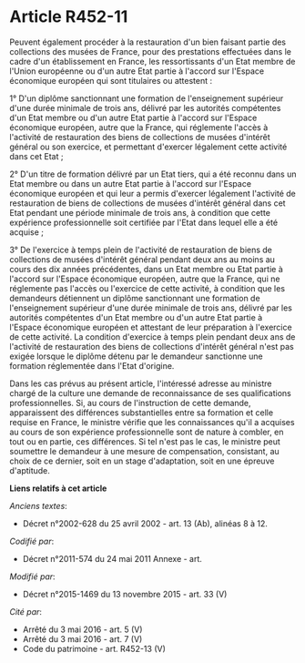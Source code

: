 # Article R452-11

Peuvent également procéder à la restauration d'un bien faisant partie des collections des musées de France, pour des
prestations effectuées dans le cadre d'un établissement en France, les ressortissants d'un Etat membre de l'Union européenne
ou d'un autre Etat partie à l'accord sur l'Espace économique européen qui sont titulaires ou attestent :

1° D'un diplôme sanctionnant une formation de l'enseignement supérieur d'une durée minimale de trois ans, délivré par les
autorités compétentes d'un Etat membre ou d'un autre Etat partie à l'accord sur l'Espace économique européen, autre que la
France, qui réglemente l'accès à l'activité de restauration des biens de collections de musées d'intérêt général ou son
exercice, et permettant d'exercer légalement cette activité dans cet Etat ;

2° D'un titre de formation délivré par un Etat tiers, qui a été reconnu dans un Etat membre ou dans un autre Etat partie à
l'accord sur l'Espace économique européen et qui leur a permis d'exercer légalement l'activité de restauration de biens de
collections de musées d'intérêt général dans cet Etat pendant une période minimale de trois ans, à condition que cette
expérience professionnelle soit certifiée par l'Etat dans lequel elle a été acquise ;

3° De l'exercice à temps plein de l'activité de restauration de biens de collections de musées d'intérêt général pendant deux
ans au moins au cours des dix années précédentes, dans un Etat membre ou Etat partie à l'accord sur l'Espace économique
européen, autre que la France, qui ne réglemente pas l'accès ou l'exercice de cette activité, à condition que les demandeurs
détiennent un diplôme sanctionnant une formation de l'enseignement supérieur d'une durée minimale de trois ans, délivré par
les autorités compétentes d'un Etat membre ou d'un autre Etat partie à l'Espace économique européen et attestant de leur
préparation à l'exercice de cette activité. La condition d'exercice à temps plein pendant deux ans de l'activité de
restauration des biens de collections d'intérêt général n'est pas exigée lorsque le diplôme détenu par le demandeur
sanctionne une formation réglementée dans l'Etat d'origine.

Dans les cas prévus au présent article, l'intéressé adresse au ministre chargé de la culture une demande de reconnaissance de
ses qualifications professionnelles. Si, au cours de l'instruction de cette demande, apparaissent des différences
substantielles entre sa formation et celle requise en France, le ministre vérifie que les connaissances qu'il a acquises au
cours de son expérience professionnelle sont de nature à combler, en tout ou en partie, ces différences. Si tel n'est pas le
cas, le ministre peut soumettre le demandeur à une mesure de compensation, consistant, au choix de ce dernier, soit en un
stage d'adaptation, soit en une épreuve d'aptitude.

**Liens relatifs à cet article**

_Anciens textes_:

  - Décret n°2002-628 du 25 avril 2002 - art. 13 (Ab), alinéas 8 à 12.

_Codifié par_:

  - Décret n°2011-574 du 24 mai 2011 Annexe - art.

_Modifié par_:

  - Décret n°2015-1469 du 13 novembre 2015 - art. 33 (V)

_Cité par_:

  - Arrêté du 3 mai 2016 - art. 5 (V)
  - Arrêté du 3 mai 2016 - art. 7 (V)
  - Code du patrimoine - art. R452-13 (V)
